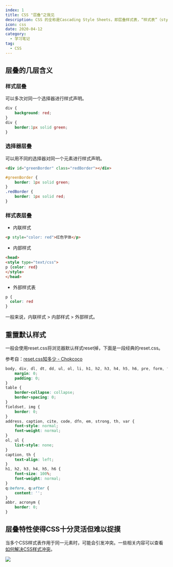 ```yaml
---
index: 1
title: CSS "层叠"之我见
description: CSS 的全称是Cascading Style Sheets，即层叠样式表，“样式表”（style sheets）几个字易于理解，意思就是包含了各种样式的一个列表，而“层叠”（cascading）二字背后却有更多的东西等待挖掘。
icon: css
date: 2020-04-12
category:
  - 学习笔记
tag:
  - CSS
---
```


## 层叠的几层含义

###  样式层叠

可以多次对同一个选择器进行样式声明。

```css
div {
	background: red;
}
div {
	border:1px solid green;
}
```

### 选择器层叠

可以用不同的选择器对同一个元素进行样式声明。

```html
<div id="greenBorder" class="redBorder"></div>
```

```css
#greenBorder {
	border: 1px solid green;
}
.redBorder {
	border: 1px solid red;
}
```



### 样式表层叠

- 内联样式

```html
<p style="color: red">红色字体</p>
```

- 内部样式

```html
<head>
<style type="text/css">
p {color: red}
</style>
</head>
```

- 外部样式表

```css
p {
  color: red
}
```

一般来说，内联样式 > 内部样式 > 外部样式。



## 重置默认样式

一般会使用reset.css将浏览器默认样式reset掉，下面是一段经典的reset.css。

参考自：[reset.css知多少 - Chokcoco](https://www.cnblogs.com/coco1s/p/6249038.html)

```css
body, div, dl, dt, dd, ul, ol, li, h1, h2, h3, h4, h5, h6, pre, form, fieldset, input, textarea, p, blockquote, th, td {
    margin: 0;
    padding: 0;
}
table {
    border-collapse: collapse;
    border-spacing: 0;
}
fieldset, img {
    border: 0;
}
address, caption, cite, code, dfn, em, strong, th, var {
    font-style: normal;
    font-weight: normal;
}
ol, ul {
    list-style: none;
}
caption, th {
    text-align: left;
}
h1, h2, h3, h4, h5, h6 {
    font-size: 100%;
    font-weight: normal;
}
q:before, q:after {
    content: '';
}
abbr, acronym {
    border: 0;
}
```

## 层叠特性使得CSS十分灵活但难以捉摸

当多个CSS样式表作用于同一元素时，可能会引发冲突。一些相关内容可以查看[如何解决CSS样式冲突](https://www.yuque.com/gangafengliu/frontend-tricks/solve-css-conflict)。

![](https://zhuye-1308301598.file.myqcloud.com/markdown/giphy.gif)